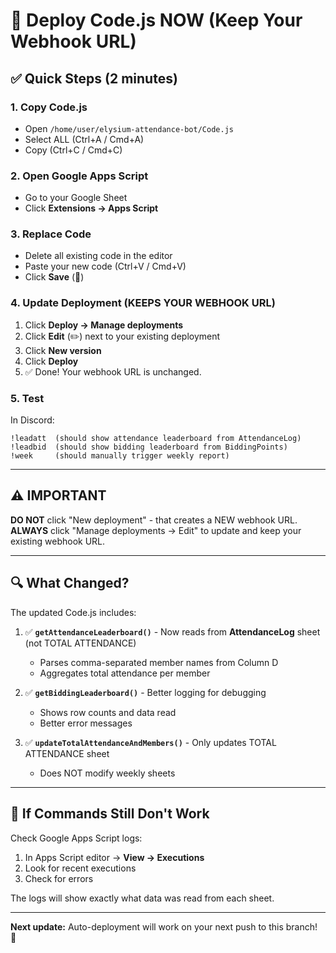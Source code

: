 # 🚀 Deploy Code.js NOW (Keep Your Webhook URL)

## ✅ Quick Steps (2 minutes)

### 1. Copy Code.js
- Open `/home/user/elysium-attendance-bot/Code.js`
- Select ALL (Ctrl+A / Cmd+A)
- Copy (Ctrl+C / Cmd+C)

### 2. Open Google Apps Script
- Go to your Google Sheet
- Click **Extensions → Apps Script**

### 3. Replace Code
- Delete all existing code in the editor
- Paste your new code (Ctrl+V / Cmd+V)
- Click **Save** (💾)

### 4. Update Deployment (KEEPS YOUR WEBHOOK URL)
1. Click **Deploy → Manage deployments**
2. Click **Edit** (✏️) next to your existing deployment
3. Click **New version**
4. Click **Deploy**
5. ✅ Done! Your webhook URL is unchanged.

### 5. Test
In Discord:
```
!leadatt  (should show attendance leaderboard from AttendanceLog)
!leadbid  (should show bidding leaderboard from BiddingPoints)
!week     (should manually trigger weekly report)
```

---

## ⚠️ IMPORTANT

**DO NOT** click "New deployment" - that creates a NEW webhook URL.
**ALWAYS** click "Manage deployments → Edit" to update and keep your existing webhook URL.

---

## 🔍 What Changed?

The updated Code.js includes:

1. ✅ **`getAttendanceLeaderboard()`** - Now reads from **AttendanceLog** sheet (not TOTAL ATTENDANCE)
   - Parses comma-separated member names from Column D
   - Aggregates total attendance per member

2. ✅ **`getBiddingLeaderboard()`** - Better logging for debugging
   - Shows row counts and data read
   - Better error messages

3. ✅ **`updateTotalAttendanceAndMembers()`** - Only updates TOTAL ATTENDANCE sheet
   - Does NOT modify weekly sheets

---

## 🐛 If Commands Still Don't Work

Check Google Apps Script logs:
1. In Apps Script editor → **View → Executions**
2. Look for recent executions
3. Check for errors

The logs will show exactly what data was read from each sheet.

---

**Next update:** Auto-deployment will work on your next push to this branch! 🎉

